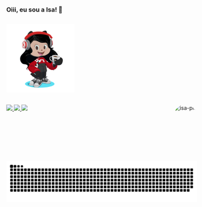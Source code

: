 ### Oiii, eu sou a Isa! 👋

##

<div>
<a href="https://github.com/isagalvao">
<img height="180em" src="https://raw.githubusercontent.com/isagalvao/isagalvao/main/octocat-1679520309590.png"/>

</div>
  
##

<div>
  <a href="https://www.instagram.com/isabellegalvaoo/" target="_blank"><img src="https://img.shields.io/badge/-Instagram-%23E4405F?style=for-the-badge&logo=instagram&logoColor=white"       target="_blank">
  </a>
  <a href = "mailto:beelgalvaoo@gmail.com"><img src="https://img.shields.io/badge/-Gmail-%23333?style=for-the-badge&logo=gmail&logoColor=white" target="_blank">
  </a>
  <a href="https://www.linkedin.com/in/sara-isabelle-galv%C3%A3o-362952198/" target="_blank"><img src="https://img.shields.io/badge/-LinkedIn-%230077B5?style=for-the-badge&logo=linkedin&logoColor=white" target="_blank">
    <img align="right" alt="isa-pic" height="150" style="border-radius:50px;" src="https://i.picasion.com/pic91/321e0e0cdde3fdab6512ee1dce40db4b.gif">
  </a> 
  
  ##
  ![Snake animation](https://github.com/isagalvao/isagalvao/blob/main/github-contribution-grid-snake.svg)

</div>
